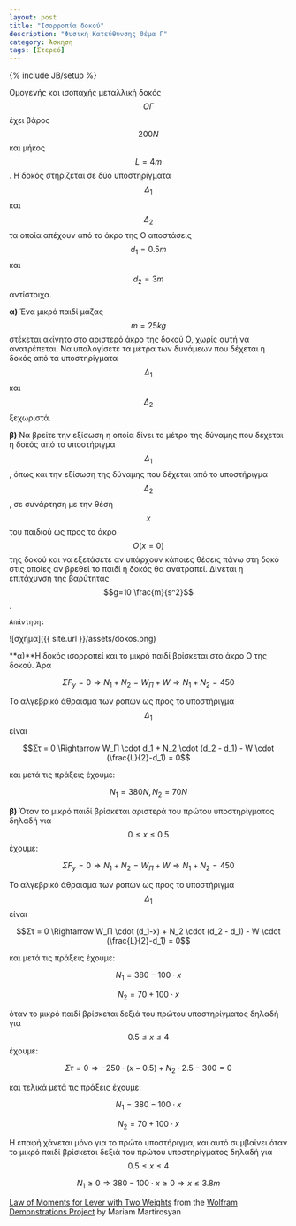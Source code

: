 ```yaml
---
layout: post
title: "Ισορροπία δοκού"
description: "Φυσική Κατεύθυνσης Θέμα Γ"
category: Άσκηση
tags: [Στερεό]
---
```

{% include JB/setup %}


Ομογενής και ισοπαχής μεταλλική δοκός $$ΟΓ$$ έχει βάρος $$200Ν$$ και μήκος $$L=4m$$. Η δοκός στηρίζεται σε δύο υποστηρίγματα $$Δ_1$$ και $$Δ_2$$ τα οποία απέχουν από το άκρο της Ο αποστάσεις $$d_1=0.5m$$ και $$d_2=3m$$ αντίστοιχα.

**α)** Ένα μικρό παιδί μάζας $$m=25kg$$ στέκεται ακίνητο στο αριστερό άκρο της δοκού Ο, χωρίς αυτή να ανατρέπεται. Να υπολογίσετε τα μέτρα των δυνάμεων που δέχεται η δοκός από τα υποστηρίγματα $$Δ_1$$ και $$Δ_2$$ ξεχωριστά.

**β)** Nα βρείτε την εξίσωση η οποία δίνει το μέτρο της δύναμης που δέχεται η δοκός από το υποστήριγμα $$Δ_1$$, όπως και την εξίσωση της δύναμης που δέχεται από το υποστήριγμα $$Δ_2$$, σε συνάρτηση με την θέση $$x$$ του παιδιού ως προς το άκρο $$Ο (x=0)$$ της δοκού και να εξετάσετε αν υπάρχουν κάποιες θέσεις πάνω στη δοκό στις οποίες αν βρεθεί το παιδί η δοκός θα ανατραπεί.
Δίνεται η επιτάχυνση της βαρύτητας $$g=10 \frac{m}{s^2}$$.

`Απάντηση:`

![σχήμα]({{ site.url }}/assets/dokos.png) 

**α)**Η δοκός ισορροπεί και το μικρό παιδί βρίσκεται στο άκρο Ο της δοκού. Άρα 

$$ΣF_y = 0 \Rightarrow N_1 +N_2 = W_Π + W \Rightarrow N_1 +N_2 = 450$$

Το αλγεβρικό άθροισμα των ροπών ως προς το υποστήριγμα $$Δ_1$$ είναι

$$Στ = 0 \Rightarrow W_Π \cdot d_1 + N_2 \cdot (d_2 - d_1) - W \cdot (\frac{L}{2}-d_1) = 0$$

και μετά τις πράξεις έχουμε:

$$N_1 = 380N, N_2 = 70N$$

**β)** Όταν το μικρό παιδί βρίσκεται αριστερά του πρώτου υποστηρίγματος δηλαδή για $$0 \le x \le 0.5$$ έχουμε:

$$ΣF_y = 0 \Rightarrow N_1 +N_2 = W_Π + W \Rightarrow N_1 +N_2 = 450$$

Το αλγεβρικό άθροισμα των ροπών ως προς το υποστήριγμα $$Δ_1$$ είναι

$$Στ = 0 \Rightarrow W_Π \cdot (d_1-x) + N_2 \cdot (d_2 - d_1) - W \cdot (\frac{L}{2}-d_1) = 0$$

και μετά τις πράξεις έχουμε:

$$N_1 = 380 - 100 \cdot x$$

$$N_2 = 70 + 100 \cdot x$$

όταν το μικρό παιδί βρίσκεται δεξιά του πρώτου υποστηρίγματος δηλαδή για 
$$0.5 \le x \le 4$$ έχουμε:

$$Στ = 0 \Rightarrow -250 \cdot (x - 0.5) + N_2 \cdot 2.5 -300 =0$$

και τελικά μετά τις πράξεις έχουμε:

$$N_1 = 380 - 100 \cdot x$$

$$N_2 = 70 + 100 \cdot x$$

Η επαφή χάνεται μόνο για το πρώτο υποστήριγμα, και αυτό συμβαίνει όταν το μικρό παιδί βρίσκεται δεξιά του πρώτου υποστηρίγματος δηλαδή για $$0.5 \le x \le 4$$

$$Ν_1 \ge 0 \Rightarrow 380 - 100 \cdot x \ge 0 \Rightarrow x \le 3.8 m$$


<script type='text/javascript' src='http://demonstrations.wolfram.com/javascript/embed.js' ></script><script type='text/javascript'>var demoObj = new DEMOEMBED(); demoObj.run('LawOfMomentsForLeverWithTwoWeights', '', '523', '545');</script><div id='DEMO_LawOfMomentsForLeverWithTwoWeights'><a class='demonstrationHyperlink' href='http://demonstrations.wolfram.com/LawOfMomentsForLeverWithTwoWeights/' target='_blank'>Law of Moments for Lever with Two Weights</a> from the <a class='demonstrationHyperlink' href='http://demonstrations.wolfram.com/' target='_blank'>Wolfram Demonstrations Project</a> by Mariam Martirosyan</div><br />